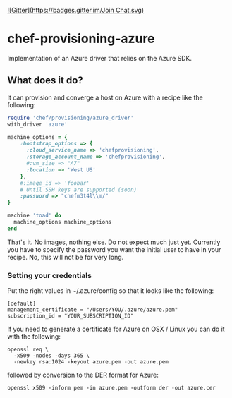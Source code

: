 [![Gitter](https://badges.gitter.im/Join Chat.svg)](https://gitter.im/opscode/chef-provisioning?utm_source=badge&utm_medium=badge&utm_campaign=pr-badge&utm_content=badge)

# chef-provisioning-azure

Implementation of an Azure driver that relies on the Azure SDK. 


## What does it do?

It can provision and converge a host on Azure with a recipe like the following:

```ruby
require 'chef/provisioning/azure_driver'
with_driver 'azure'

machine_options = {
    :bootstrap_options => {
      :cloud_service_name => 'chefprovisioning',
      :storage_account_name => 'chefprovisioning',
      #:vm_size => "A7"
      :location => 'West US'
    },
    #:image_id => 'foobar'
    # Until SSH keys are supported (soon)
    :password => "chefm3t4l\\m/"
}

machine 'toad' do
  machine_options machine_options
end
```
 
That's it. No images, nothing else. Do not expect much just yet. Currently you have to specify the 
password you want the initial user to have in your recipe. No, this will not be for very long. 

### Setting your credentials

Put the right values in ~/.azure/config so that it looks like the following:

```
[default]
management_certificate = "/Users/YOU/.azure/azure.pem"
subscription_id = "YOUR_SUBSCRIPTION_ID"
```

If you need to generate a certificate for Azure on OSX / Linux you can do it with the following:

```shell 
openssl req \
  -x509 -nodes -days 365 \
  -newkey rsa:1024 -keyout azure.pem -out azure.pem
```

followed by conversion to the DER format for Azure:

```shell
openssl x509 -inform pem -in azure.pem -outform der -out azure.cer
```
